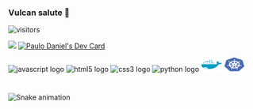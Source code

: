 ### Vulcan salute :vulcan_salute:

<div align="left">

![visitors](https://visitor-badge.glitch.me/badge?page_id=pdaambrosio.visitor-badge)

<img height="180em" src="https://github-readme-stats.vercel.app/api?username=pdaambrosio&theme=github_dark&show_icons=true&hide_border=true&&count_private=true&include_all_commits=true" /> <a href="https://app.daily.dev/pdajgs"><img src="https://api.daily.dev/devcards/7d026506b1f94058bde44268f42fefd9.png?r=9dv" width="200" alt="Paulo Daniel's Dev Card"/></a>
</div>

<div align="left">
  <img src="https://cdn.jsdelivr.net/gh/devicons/devicon/icons/javascript/javascript-original.svg" height="30" width="42" alt="javascript logo"  />
  <img src="https://cdn.jsdelivr.net/gh/devicons/devicon/icons/html5/html5-original.svg" height="30" width="42" alt="html5 logo"  />
  <img src="https://cdn.jsdelivr.net/gh/devicons/devicon/icons/css3/css3-original.svg" height="30" width="42" alt="css3 logo"  />
  <img src="https://cdn.jsdelivr.net/gh/devicons/devicon/icons/python/python-original.svg" height="30" width="42" alt="python logo"  />
  <img height="30" src="https://raw.githubusercontent.com/devicons/devicon/master/icons/docker/docker-plain.svg" height="30" width="42" alt="docker logo">
  <img height="30" src="https://raw.githubusercontent.com/devicons/devicon/master/icons/kubernetes/kubernetes-plain.svg" height="30" width="42" alt="kubernetes logo">
</div>

###

<br clear="both">
<img src="https://raw.githubusercontent.com/pdaambrosio/pdaambrosio/55e351ef8c813df99ee7087f5b1b8ffb8dca6e76/snake.svg" alt="Snake animation" />

###
